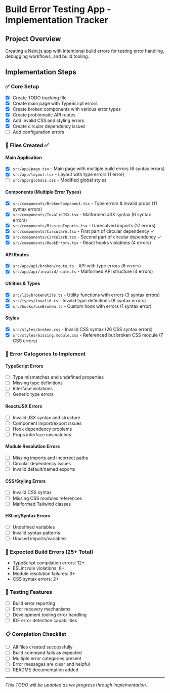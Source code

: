 # Build Error Testing App - Implementation Tracker

## Project Overview
Creating a Next.js app with intentional build errors for testing error handling, debugging workflows, and build tooling.

## Implementation Steps

### ✅ Core Setup
- [x] Create TODO tracking file
- [x] Create main page with TypeScript errors
- [x] Create broken components with various error types
- [x] Create problematic API routes
- [x] Add invalid CSS and styling errors
- [x] Create circular dependency issues
- [ ] Add configuration errors

### 📁 Files Created ✅

#### Main Application
- [x] `src/app/page.tsx` - Main page with multiple build errors (6 syntax errors)
- [x] `src/app/layout.tsx` - Layout with type errors (1 error)
- [ ] `src/app/globals.css` - Modified global styles

#### Components (Multiple Error Types)
- [x] `src/components/BrokenComponent.tsx` - Type errors & invalid props (11 syntax errors)
- [x] `src/components/InvalidJSX.tsx` - Malformed JSX syntax (6 syntax errors)
- [x] `src/components/MissingImports.tsx` - Unresolved imports (17 errors)
- [x] `src/components/CircularA.tsx` - First part of circular dependency ✓
- [x] `src/components/CircularB.tsx` - Second part of circular dependency ✓
- [x] `src/components/HookErrors.tsx` - React hooks violations (4 errors)

#### API Routes
- [x] `src/app/api/broken/route.ts` - API with type errors (8 errors)
- [x] `src/app/api/invalid/route.ts` - Malformed API structure (4 errors)

#### Utilities & Types
- [x] `src/lib/brokenUtils.ts` - Utility functions with errors (3 syntax errors)
- [x] `src/types/invalid.ts` - Invalid type definitions (8 syntax errors)
- [x] `src/hooks/useBroken.ts` - Custom hook with errors (1 syntax error)

#### Styles
- [x] `src/styles/broken.css` - Invalid CSS syntax (26 CSS syntax errors)
- [x] `src/styles/missing.module.css` - Referenced but broken CSS module (7 CSS errors)

### 🐛 Error Categories to Implement

#### TypeScript Errors
- [ ] Type mismatches and undefined properties
- [ ] Missing type definitions
- [ ] Interface violations
- [ ] Generic type errors

#### React/JSX Errors  
- [ ] Invalid JSX syntax and structure
- [ ] Component import/export issues
- [ ] Hook dependency problems
- [ ] Props interface mismatches

#### Module Resolution Errors
- [ ] Missing imports and incorrect paths
- [ ] Circular dependency issues
- [ ] Invalid default/named exports

#### CSS/Styling Errors
- [ ] Invalid CSS syntax
- [ ] Missing CSS modules references
- [ ] Malformed Tailwind classes

#### ESLint/Syntax Errors
- [ ] Undefined variables
- [ ] Invalid syntax patterns
- [ ] Unused imports/variables

### 🎯 Expected Build Errors (25+ Total)
- TypeScript compilation errors: 12+
- ESLint rule violations: 8+
- Module resolution failures: 3+
- CSS syntax errors: 2+

### 🧪 Testing Features
- [ ] Build error reporting
- [ ] Error recovery mechanisms  
- [ ] Development tooling error handling
- [ ] IDE error detection capabilities

### 📋 Completion Checklist
- [ ] All files created successfully
- [ ] Build command fails as expected
- [ ] Multiple error categories present
- [ ] Error messages are clear and helpful
- [ ] README documentation added

---
*This TODO will be updated as we progress through implementation.*